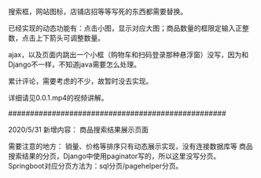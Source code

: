 搜索框，网站图标，店铺店招等等写死的东西都需要替换。

已经实现的动态功能有：点击小图，显示对应大图；商品数量的框限定输入正整数，点击上下箭头可调整数量。

ajax，以及页面内跳出一个小框（购物车和扫码登录那种悬浮窗）没写，因为和Django不一样，不知道java需要怎么处理。

累计评论，需要考虑的不少，故暂时没去实现。

详细请见0.0.1.mp4的视频讲解。

##################################################

2020/5/31
新增内容：
商品搜索结果展示页面

需要注意的地方：
销量、价格等排序只有动态展示实现，没有连接数据库等
商品搜索结果的分页，Django中使用paginator写的，所以这里没写分页。Springboot对应分页方法为：sql分页/pagehelper分页。